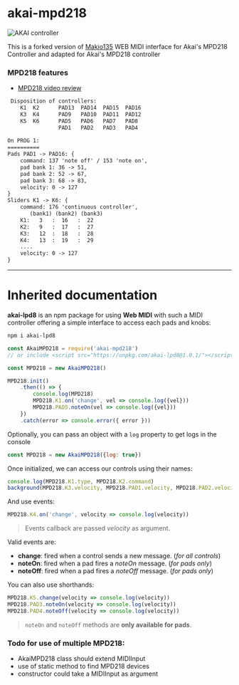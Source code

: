 akai-mpd218
==========

![AKAI controller](https://encrypted-tbn2.gstatic.com/shopping?q=tbn:ANd9GcRh7fVvUnaD6QuP7JXNwLEbZ7k9h9hNpKIEiwlwrm1qO2I4p-YODONAy32bn96S_MctZ6Yce3ae46V6pKwA7l46Q6IvQ464KZMF373MCHa9j7ekNS9qUkhX0g&usqp=CAc)

This is a forked version of [Makio135](http://makio135.com/) WEB MIDI interface for Akai's MPD218 Controller and adapted for Akai's MPD218 controller

### MPD218 features
- [MPD218 video review](https://www.youtube.com/watch?v=-X7p1fu8T3w)
```txt
 Disposition of controllers:
    K1  K2      PAD13  PAD14  PAD15  PAD16
    K3  K4      PAD9   PAD10  PAD11  PAD12
    K5  K6      PAD5   PAD6   PAD7   PAD8
                PAD1   PAD2   PAD3   PAD4
                
On PROG 1:
==========
Pads PAD1 -> PAD16: {
    command: 137 'note off' / 153 'note on',
    pad bank 1: 36 -> 51,
    pad bank 2: 52 -> 67,
    pad bank 3: 68 -> 83,
    velocity: 0 -> 127
}
Sliders K1 -> K6: {
    command: 176 'continuous controller',
       (bank1) (bank2) (bank3)
    K1:   3   :  16   :  22 
    K2:   9   :  17   :  27
    K3:   12  :  18   :  28
    K4:   13  :  19   :  29
    ....
    velocity: 0 -> 127
}
```

<hr />

# Inherited documentation 

**akai-lpd8** is an npm package for using **Web MIDI** with such a MIDI controller offering a simple interface to access each pads and knobs:
```bash
npm i akai-lpd8
```

```js
const AkaiMPD218 = require('akai-mpd218')
// or include <script src="https://unpkg.com/akai-lpd8@1.0.1/"></script>

const MPD218 = new AkaiMPD218()

MPD218.init()
    .then(() => {
        console.log(MPD218)
        MPD218.K1.on('change', vel => console.log({vel}))
        MPD218.PAD5.noteOn(vel => console.log({vel}))
    })
    .catch(error => console.error({ error }))
```

Optionally, you can pass an object with a `log` property to get logs in the console
```js
const MPD218 = new AkaiMPD218({log: true})
```

Once initialized, we can access our controls using their names:
```js
console.log(MPD218.K1.type, MPD218.K2.command)
background(MPD218.K3.velocity, MPD218.PAD1.velocity, MPD218.PAD2.velocity)
```

And use events:
```js
MPD218.K4.on('change', velocity => console.log(velocity))
```
> Events callback are passed *velocity* as argument.

Valid events are:
- **change**: fired when a control sends a new message. (*for all controls*)
- **noteOn**: fired when a pad fires a *noteOn* message. (*for pads only*)
- **noteOff**: fired when a pad fires a *noteOff* message. (*for pads only*)

You can also use shorthands:
```js
MPD218.K5.change(velocity => console.log(velocity))
MPD218.PAD3.noteOn(velocity => console.log(velocity))
MPD218.PAD4.noteOff(velocity => console.log(velocity))
```
> `noteOn` and `noteOff` methods are **only available for pads**.


### Todo for use of multiple MPD218:
- AkaiMPD218 class should extend MIDIInput
- use of static method to find MPD218 devices
- constructor could take a MIDIInput as argument
